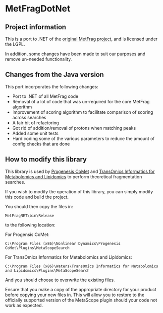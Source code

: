 # MetFragDotNet
## Project information

This is a port to .NET of the [original MetFrag project](https://github.com/s-wolf/MetFrag/), and is licensed under the LGPL.

In addition, some changes have been made to suit our purposes and remove un-needed functionality.

## Changes from the Java version

This port incorporates the following changes:

- Port to .NET of all MetFrag code
- Removal of a lot of code that was un-required for the core MetFrag algorithm
- Improvement of scoring algorithm to facilitate comparison of scoring across searches
- A fair bit of refactoring
- Got rid of addition/removal of protons when matching peaks
- Added some unit tests
- Hard coding some of the various parameters to reduce the amount of config checks that are done

## How to modify this library

This library is used by [Progenesis CoMet](http://www.nonlinear.com/products/progenesis/comet/overview/) and [TransOmics Informatics for Metabolomics and Lipidomics](http://www.waters.com/waters/en_GB/Omics-Research-Platform-Solutions-with-TransOmics-Informatics/nav.htm?cid=134682888) to perform theoretical fragmentation searches.

If you wish to modify the operation of this library, you can simply modify this code and build the project.

You should then copy the files in:

`MetFragNET\bin\Release`

to the following location:

For Progensis CoMet:

`C:\Program Files (x86)\Nonlinear Dynamics\Progenesis CoMet\Plugins\MetaScopeSearch`

For TransOmics Informatics for Metabolomics and Lipidomics:

`C:\Program Files (x86)\Waters\TransOmics Informatics for Metabolomics and Lipidomics\Plugins\MetaScopeSearch`

And you should choose to overwrite the existing files.

Ensure that you make a copy of the appropriate directory for your product before copying your new files in.
This will allow you to restore to the officially supported version of the MetaScope plugin should your code not work as expected.